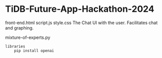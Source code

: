 # TiDB-Future-App-Hackathon-2024


front-end.html
script.js
style.css
    The Chat UI with the user. Facilitates chat and graphing.


mixture-of-experts.py

    libraries
        pip install openai
